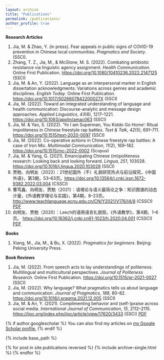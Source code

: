 ```yaml
---
layout: archive
title: "Publications"
permalink: /publications/
author_profile: true
---
```


**Research Articles**

1. Jia, M. & Zhao, Y. (in press). Fear appeals in public signs of COVID-19 prevention in Chinese local communities. *Pragmatics and Society*. (SSCI).
2. Zhang, T. Z., Jia, M., & McGlone, M. S. (2022). Combating antibiotic resistance via linguistic agency assignment. *Health Communication*. Online First Publication. https://doi.org/10.1080/10410236.2022.2147125 (SSCI)
3. Jia, M. & An, Y. (2022). Language as an interpersonal marker in English dissertation acknowledgments: Variations across genres and academic disciplines. *English Today*. Online First Publication. https://doi.org/10.1017/S026607842200027X (SSCI)
4. Jia, M. (2022). Toward an integrated understanding of language and health communication: Discourse-analytic and message design approaches. *Applied Linguistics*, *43*(6), 1217–1221. https://doi.org/10.1093/applin/amac063 (SSCI)
5. Jia, M. & Yao, S. (2022). ‘Yo I am Superman, You Kiddo Go Home’: Ritual impoliteness in Chinese freestyle rap battles. *Text & Talk*, *42*(5), 691–711. https://doi.org/10.1515/text-2020-0097 (SSCI)
6. Jia, M. (2022). Co-operative actions in Chinese freestyle rap battles: A case of Iron Mic. *Multimodal Communication*, *11*(2), 169–182. https://doi.org/10.1515/mc-2022-0002 (Scopus)
7. Jia, M. & Yang, G. (2021). Emancipating Chinese (im)politeness research: Looking back and looking forward. *Lingua*, *251*, 103028. https://doi.org/10.1016/j.lingua.2020.103028 (SSCI)
8. 贾勉、向明友（2022）：21世纪国外（不）礼貌研究热点与前沿探究，《中国外语》，第3期，53–63页。https://doi.org/10.13564/j.cnki.issn.1672-9382.2022.03.004 (CSSCI)
9. 曹笃鑫、向明友、贾勉（2021）：语境论与语义最简论之争：知识图谱的动态计量，《外语教学理论与实践》，第4期，8–23页。http://www.teachlanguage.ecnu.edu.cn/CN/Y2021/V176/I4/8 (CSSCI) [PDF](https://github.com/jamesmianjia/jamesmianjia.github.io/blob/4dd731c90b2db9ce637be0c941483d61f8fae2dc/folder/%E6%9B%B9%E7%AC%83%E9%91%AB%20%E5%90%91%E6%98%8E%E5%8F%8B%20%E8%B4%BE%E5%8B%89%202021%20%E8%AF%AD%E5%A2%83%E8%AE%BA%E4%B8%8E%E8%AF%AD%E4%B9%89%E6%9C%80%E7%AE%80%E8%AE%BA%E4%B9%8B%E4%BA%89:%20%E7%9F%A5%E8%AF%86%E5%9B%BE%E8%B0%B1%E7%9A%84%E5%8A%A8%E6%80%81%E8%AE%A1%E9%87%8F.pdf)
10. 向明友、贾勉（2020）：Leech的语用语言礼貌观，《外语教学》，第4期，1–6页。 https://doi.org/10.16362/j.cnki.cn61-1023/h.2020.04.001 (CSSCI) [PDF](https://github.com/jamesmianjia/jamesmianjia.github.io/blob/4dd731c90b2db9ce637be0c941483d61f8fae2dc/folder/%E5%90%91%E6%98%8E%E5%8F%8B%20%E8%B4%BE%E5%8B%89%202020%20Leech%E7%9A%84%E8%AF%AD%E7%94%A8%E8%AF%AD%E8%A8%80%E7%A4%BC%E8%B2%8C%E8%A7%82.pdf)

**Books**

1. Xiang, M., Jia, M., & Bu, X. (2022). *Pragmatics for beginners*. Beijing: Peking University Press.

**Book Reviews**

1. Jia, M. (2022). From speech acts to lay understandings of politeness: Multilingual and multicultural perspectives. *Journal of Politeness Research*. Online First Publication. https://doi.org/10.1515/pr-2021-0027 (SSCI)
2. Jia, M. (2022). Why language? What pragmatics tells us about language and communication. *Journal of Pragmatics*, *188*, 80–82. https://doi.org/10.1016/j.pragma.2021.12.005 (SSCI)
3. Jia, M. & An, Y. (2021). Complimenting behavior and (self-)praise across social media. *International Journal of Communication*, *15*, 2112–2115. https://ijoc.org/index.php/ijoc/article/view/17620/3433 (SSCI) [PDF](https://github.com/jamesmianjia/jamesmianjia.github.io/blob/cbd44a904d82c108f25a531ddb02d0c06a6e8a4d/folder/Jia%20&%20An%202021%20Review%20of%20Complimenting%20Behavior%20and%20(Self-)Praise%20Across%20Social%20Media%20(2020).pdf)


{% if author.googlescholar %}
  You can also find my articles on <u><a href="{{author.googlescholar}}">my Google Scholar profile</a>.</u>
{% endif %}

{% include base_path %}

{% for post in site.publications reversed %}
  {% include archive-single.html %}
{% endfor %}
